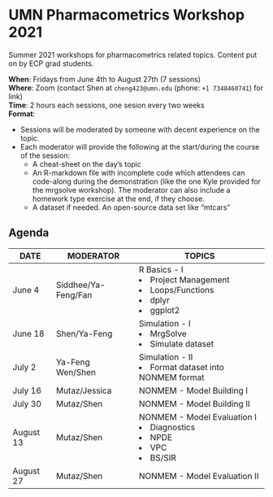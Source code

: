 # UMN Pharmacometrics Workshop 2021
Summer 2021 workshops for pharmacometrics related topics. Content put on by ECP grad students.

**When**: Fridays from June 4th to August 27th (7 sessions)<br>
**Where**: Zoom (contact Shen at `cheng423@umn.edu` (phone: `+1 7348460741`) for link)<br>
**Time**: 2 hours each sessions, one sesion every two weeks<br>
**Format**:
- Sessions will be moderated by someone with decent experience on the topic.
- Each moderator will provide the following at the start/during the course of the session:
	- A cheat-sheet on the day’s topic
	- An R-markdown file with incomplete code which attendees can code-along during the demonstration (like the one Kyle provided for the mrgsolve workshop). The moderator can also include a homework type exercise at the end, if they choose.
	- A dataset if needed. An open-source data set like “mtcars”

## Agenda
|DATE|MODERATOR|TOPICS|
|--|--|--|
|June 4|Siddhee/Ya-Feng/Fan|R Basics - I <li>Project Management</li> <li>Loops/Functions</li>  <li>dplyr</li> <li>ggplot2</li>|
|June 18|Shen/Ya-Feng|Simulation - I <li>MrgSolve</li><li>Simulate dataset</li>|
|July 2|Ya-Feng Wen/Shen|Simulation - II <li>Format dataset into NONMEM format</li>|
|July 16|Mutaz/Jessica |NONMEM - Model Building I|
|July 30| Mutaz/Shen |NONMEM - Model Building II|<li>covariate selctions:scm,...</li>|
|August 13| Mutaz/Shen |NONMEM - Model Evaluation I <li>Diagnostics</li><li>NPDE</li><li>VPC</li><li>BS/SIR</li>| 
|August 27| Mutaz/Shen |NONMEM - Model Evaluation II|
